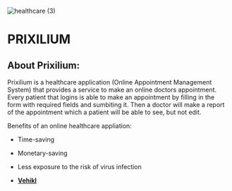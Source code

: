 ![healthcare (3)](https://user-images.githubusercontent.com/56925599/115971768-9de31500-a54a-11eb-932e-d97a61671474.png)


# PRIXILIUM


## About Prixilium:


Prixilium is a healthcare application (Online Appointment Management System) that provides a service to make an online doctors appointment. Every patient that logins is able to make an appointment by filling in the form with required fields and sumbiting it. Then a doctor will make a report of the appointment which a patient will be able to see, but not edit. 

Benefits of an online healthcare appliation:
- Time-saving
- Monetary-saving
- Less exposure to the risk of virus infection

- **[Vehikl](https://vehikl.com/)**


